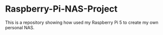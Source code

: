 # Raspberry-Pi-NAS-Project
This is a repository showing how used my Raspberry Pi 5 to create my own personal NAS.
